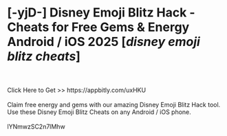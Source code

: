 # [-yjD-] Disney Emoji Blitz Hack - Cheats for Free Gems & Energy Android / iOS 2025 [*disney emoji blitz cheats*]
<br>
<br>Click Here to Get >> https://appbitly.com/uxHKU

<br>
<br>Claim free energy and gems with our amazing Disney Emoji Blitz Hack tool. Use these Disney Emoji Blitz Cheats on any Android / iOS phone.
<br>
<br>lYNmwzSC2n7lMhw

